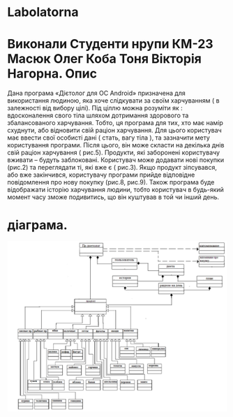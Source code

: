 Labolatorna
==========
Виконали Студенти нрупи КМ-23
Масюк Олег
Коба Тоня
Вікторія Нагорна.
Опис
=================================================
Дана програма «Дієтолог для ОС Android» призначена для використання людиною, яка хоче слідкувати за своїм харчуванням ( в залежності від вибору цілі). Під ціллю можна розуміти  як : вдосконалення свого тіла шляхом дотримання здорового та збалансованого харчування. Тобто, ця програма для тих, хто має намір схуднути, або відновити свій раціон харчування.
 Для цього користувач має ввести свої особисті дані ( стать, вагу тіла ), та зазначити мету користування програми. Після цього, він може скласти на декілька днів свій раціон харчування ( рис.5). Продукти, які заборонені користувачу вживати – будуть заблоковані. Користувач може додавати нові покупки (рис.2) та переглядати ті, які вже є ( рис.3). Якщо продукт зіпсувався, або вже закінчився, користувачу програми прийде відповідне повідомлення про нову покупку (рис.8, рис.9). Також програма буде відображати історію харчування людини, тобто користувач в будь-який момент часу зможе подивитись, що він куштував в той чи інший день. 

діаграма.
===========
![alt text](https://github.com/15OlegMasuik/Lab-for-Koba-Masuik-Nagorna/blob/master/blok_skhema.png "Діаграм")
